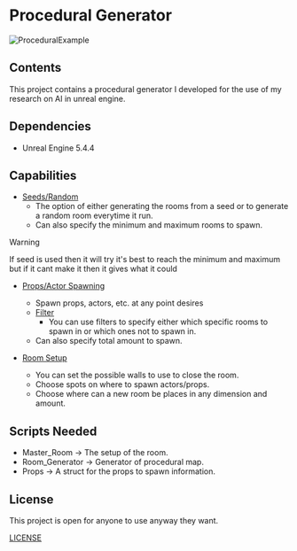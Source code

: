 # Procedural Generator

<p align="center">

![ProceduralExample](docs/img/ProceduralPreviewPic.png)

</p>

## Contents

This project contains a procedural generator I developed for the use of my research on AI in unreal engine.

## Dependencies

- Unreal Engine 5.4.4

## Capabilities

- [Seeds/Random](/docs/setup.md#generator)
    - The option of either generating the rooms from a seed or to generate a random
        room everytime it run.
    - Can also specify the minimum and maximum rooms to spawn.

> [!WARNING]
> If seed is used then it will try it's best to reach the minimum and maximum
> but if it cant make it then it gives what it could


- [Props/Actor Spawning](docs/setup.md#props-and-actors)
    - Spawn props, actors, etc. at any point desires
    - [Filter](docs/setup.md#filter)
        - You can use filters to specify either which specific rooms
            to spawn in or which ones not to spawn in.
    - Can also specify total amount to spawn.

- [Room Setup](docs/setup.md#rooms)
    - You can set the possible walls to use to close the room.
    - Choose spots on where to spawn actors/props.
    - Choose where can a new room be places in any dimension and amount.

## Scripts Needed

- Master_Room -> The setup of the room.
- Room_Generator -> Generator of procedural map.
- Props -> A struct for the props to spawn information.

## License

This project is open for anyone to use anyway they want.

[LICENSE](LICENSE)
